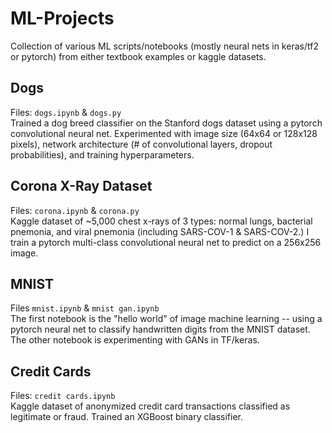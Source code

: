 # ML-Projects
Collection of various ML scripts/notebooks (mostly neural nets in keras/tf2 or pytorch) from either textbook examples or kaggle datasets.  

## Dogs
Files: <code>dogs.ipynb</code> & <code>dogs.py</code><br>
Trained a dog breed classifier on the Stanford dogs dataset using a pytorch convolutional neural net. Experimented with image size (64x64 or 128x128 pixels), network architecture (# of convolutional layers, dropout probabilities), and training hyperparameters. 

## Corona X-Ray Dataset
Files: <code>corona.ipynb</code> & <code>corona.py</code><br>
Kaggle dataset of ~5,000 chest x-rays of 3 types: normal lungs, bacterial pnemonia, and viral pnemonia (including SARS-COV-1 & SARS-COV-2.) I train a pytorch multi-class convolutional neural net to predict on a 256x256 image.

## MNIST
Files <code>mnist.ipynb</code> & <code>mnist gan.ipynb</code><br>
The first notebook is the "hello world" of image machine learning -- using a pytorch neural net to classify handwritten digits from the MNIST dataset.
The other notebook is experimenting with GANs in TF/keras. 

## Credit Cards
Files: <code>credit cards.ipynb</code><br>
Kaggle dataset of anonymized credit card transactions classified as legitimate or fraud. Trained an XGBoost binary classifier.
